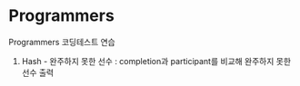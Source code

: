 # Programmers
Programmers 코딩테스트 연습

1. Hash - 완주하지 못한 선수 : completion과 participant를 비교해 완주하지 못한 선수 출력
